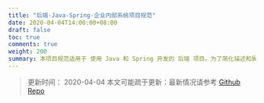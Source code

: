 ```yaml
---
title: "后端-Java-Spring-企业内部系统项目规范"
date: 2020-04-04T14:00:00+08:00
draft: false
toc: true
comments: true
weight: 200
summary: 本项目规范适用于 使用 Java 和 Spring 开发的 后端 项目。为了简化描述和屏蔽技术栈的复杂性，本文以 企业内部系统 为蓝本，因此，本文的示例可直接在 企业内部系统 场景下多地。但对于 ToC 和 微服务相关的项目，需要进行相关的变换才可落地。
---
```


> 更新时间： 2020-04-04
> 本文可能疏于更新：最新情况请参考 [Github Repo](https://github.com/rectcircle/rectcircle-project-template)
